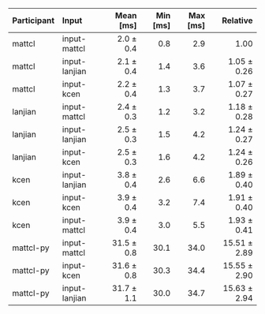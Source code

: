 | Participant | Input | Mean [ms] | Min [ms] | Max [ms] | Relative |
|:---|:---|---:|---:|---:|---:|
| mattcl | input-mattcl | 2.0 ± 0.4 | 0.8 | 2.9 | 1.00 |
| mattcl | input-lanjian | 2.1 ± 0.4 | 1.4 | 3.6 | 1.05 ± 0.26 |
| mattcl | input-kcen | 2.2 ± 0.4 | 1.3 | 3.7 | 1.07 ± 0.27 |
| lanjian | input-mattcl | 2.4 ± 0.3 | 1.2 | 3.2 | 1.18 ± 0.28 |
| lanjian | input-lanjian | 2.5 ± 0.3 | 1.5 | 4.2 | 1.24 ± 0.27 |
| lanjian | input-kcen | 2.5 ± 0.3 | 1.6 | 4.2 | 1.24 ± 0.26 |
| kcen | input-lanjian | 3.8 ± 0.4 | 2.6 | 6.6 | 1.89 ± 0.40 |
| kcen | input-kcen | 3.9 ± 0.4 | 3.2 | 7.4 | 1.91 ± 0.40 |
| kcen | input-mattcl | 3.9 ± 0.4 | 3.0 | 5.5 | 1.93 ± 0.41 |
| mattcl-py | input-mattcl | 31.5 ± 0.8 | 30.1 | 34.0 | 15.51 ± 2.89 |
| mattcl-py | input-kcen | 31.6 ± 0.8 | 30.3 | 34.4 | 15.55 ± 2.90 |
| mattcl-py | input-lanjian | 31.7 ± 1.1 | 30.0 | 34.7 | 15.63 ± 2.94 |
